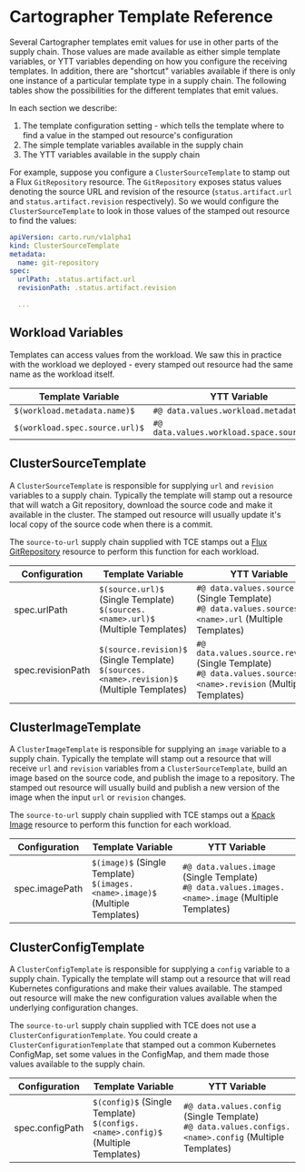 # Cartographer Template Reference

Several Cartographer templates emit values for use in other parts of the supply chain. Those values
are made available as either simple template variables, or YTT variables depending on how you configure
the receiving templates. In addition, there are "shortcut" variables available if there is only one instance
of a particular template type in a supply chain. The following tables show the possibilities for
the different templates that emit values.

In each section we describe:

1. The template configuration setting - which tells the template where to find a value in the stamped out resource's configuration
1. The simple template variables available in the supply chain
1. The YTT variables available in the supply chain

For example, suppose you configure a `ClusterSourceTemplate` to stamp out a Flux `GitRepository` resource. The `GitRepository`
exposes status values denoting the source URL and revision of the resource (`status.artifact.url` and `status.artifact.revision`
respectively). So we would configure the `ClusterSourceTemplate` to look in those values of the stamped out resource to find
the values:

```yaml
apiVersion: carto.run/v1alpha1
kind: ClusterSourceTemplate
metadata:
  name: git-repository
spec:
  urlPath: .status.artifact.url
  revisionPath: .status.artifact.revision

  ...
```

## Workload Variables
Templates can access values from the workload. We saw this in practice with the workload we deployed - every stamped out
resource had the same name as the workload itself.

| Template Variable              | YTT  Variable                              |
|--------------------------------|--------------------------------------------|
| `$(workload.metadata.name)$`   | `#@ data.values.workload.metadata.name`    |
| `$(workload.spec.source.url)$` | `#@ data.values.workload.space.source.url` |

## ClusterSourceTemplate

A `ClusterSourceTemplate` is responsible for supplying `url` and `revision` variables to a supply chain. Typically the template
will stamp out a resource that will watch a Git repository, download the source code and make it available in the cluster.
The stamped out resource will usually update it's local copy of the source code when there is a commit.

The `source-to-url` supply chain supplied with TCE stamps out a
[Flux GitRepository](https://fluxcd.io/docs/components/source/gitrepositories/) resource to perform this function for each workload.

| Configuration     | Template Variable                                                                                | YTT Variable                                                                                                           |
|-------------------|--------------------------------------------------------------------------------------------------|------------------------------------------------------------------------------------------------------------------------|
| spec.urlPath      | `$(source.url)$` (Single Template) <br/> `$(sources.<name>.url)$` (Multiple Templates)           | `#@ data.values.source.url` (Single Template) <br/> `#@ data.values.sources.<name>.url` (Multiple Templates)           |
| spec.revisionPath | `$(source.revision)$` (Single Template) <br/> `$(sources.<name>.revision)$` (Multiple Templates) | `#@ data.values.source.revision` (Single Template) <br/> `#@ data.values.sources.<name>.revision` (Multiple Templates) |

## ClusterImageTemplate

A `ClusterImageTemplate` is responsible for supplying an `image` variable to a supply chain. Typically the template will stamp
out a resource that will receive `url` and `revision` variables from a `ClusterSourceTemplate`, build an image based on the
source code, and publish the image to a repository. The stamped out resource will usually build and publish a new version of the
image when the input `url` or `revision` changes.

The `source-to-url` supply chain supplied with TCE stamps out a
[Kpack Image](https://github.com/pivotal/kpack/blob/main/docs/image.md) resource to perform this function for each workload.

| Configuration  | Template Variable                                                                  | YTT Variable                                                                                             |
|----------------|------------------------------------------------------------------------------------|----------------------------------------------------------------------------------------------------------|
| spec.imagePath | `$(image)$` (Single Template) <br/> `$(images.<name>.image)$` (Multiple Templates) | `#@ data.values.image` (Single Template) <br/> `#@ data.values.images.<name>.image` (Multiple Templates) |

## ClusterConfigTemplate

A `ClusterConfigTemplate` is responsible for supplying a `config` variable to a supply chain. Typically the template will
stamp out a resource that will read Kubernetes configurations and make their values available. The stamped out resource
will make the new configuration values available when the underlying configuration changes.

The `source-to-url` supply chain supplied with TCE does not use a `ClusterConfigurationTemplate`. You could create a
`ClusterConfigurationTemplate` that stamped out a common Kubernetes ConfigMap, set some values in the ConfigMap, and them
made those values available to the supply chain.

| Configuration   | Template Variable                                                                     | YTT Variable                                                                                                |
|-----------------|---------------------------------------------------------------------------------------|-------------------------------------------------------------------------------------------------------------|
| spec.configPath | `$(config)$` (Single Template) <br/> `$(configs.<name>.config)$` (Multiple Templates) | `#@ data.values.config` (Single Template) <br/> `#@ data.values.configs.<name>.config` (Multiple Templates) |
